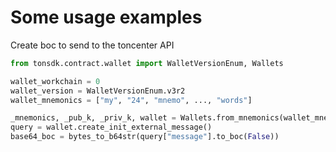 # Some usage examples

Create boc to send to the toncenter API

```python
from tonsdk.contract.wallet import WalletVersionEnum, Wallets

wallet_workchain = 0
wallet_version = WalletVersionEnum.v3r2
wallet_mnemonics = ["my", "24", "mnemo", ..., "words"] 

_mnemonics, _pub_k, _priv_k, wallet = Wallets.from_mnemonics(wallet_mnemonics, wallet_version, wallet_workchain)
query = wallet.create_init_external_message()
base64_boc = bytes_to_b64str(query["message"].to_boc(False))
```
